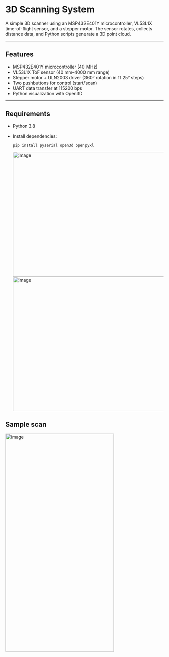 # 3D Scanning System  

A simple 3D scanner using an MSP432E401Y microcontroller, VL53L1X time-of-flight sensor, and a stepper motor. The sensor rotates, collects distance data, and Python scripts generate a 3D point cloud.  

---

## Features  

- MSP432E401Y microcontroller (40 MHz)  
- VL53L1X ToF sensor (40 mm–4000 mm range)  
- Stepper motor + ULN2003 driver (360° rotation in 11.25° steps)  
- Two pushbuttons for control (start/scan)  
- UART data transfer at 115200 bps  
- Python visualization with Open3D  

---

## Requirements  

- Python 3.8  
- Install dependencies:  
  ```bash
  pip install pyserial open3d openpyxl
  ```
  

  <img width="533" height="396" alt="image" src="https://github.com/user-attachments/assets/7ce85ee0-2f90-4109-b112-e448dfd109a8" />
  <img width="830" height="427" alt="image" src="https://github.com/user-attachments/assets/9790b3e8-d14c-4580-9290-7d788ea6b208" />
## Sample scan
  <img width="345" height="693" alt="image" src="https://github.com/user-attachments/assets/32d36a70-1a57-4165-b580-f12338823176" />



